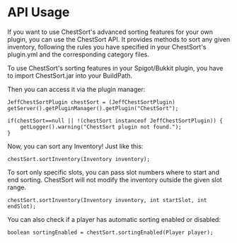 # API Usage

If you want to use ChestSort's advanced sorting features for your own plugin, you can use the ChestSort API. It provides methods to sort any given inventory, following the rules you have specified in your ChestSort's plugin.yml and the corresponding category files.

To use ChestSort's sorting features in your Spigot/Bukkit plugin, you have to import ChestSort.jar into your BuildPath.

Then you can access it via the plugin manager:

```
JeffChestSortPlugin chestSort = (JeffChestSortPlugin) getServer().getPluginManager().getPlugin("ChestSort");
		
if(chestSort==null || !(chestSort instanceof JeffChestSortPlugin)) {
	getLogger().warning("ChestSort plugin not found.");
}
```

Now, you can sort any Inventory! Just like this:

```
chestSort.sortInventory(Inventory inventory);
```

To sort only specific slots, you can pass slot numbers where to start and end sorting. ChestSort will not modify the inventory outside the given slot range.

```
chestSort.sortInventory(Inventory inventory, int startSlot, int endSlot);
```

You can also check if a player has automatic sorting enabled or disabled:

```
boolean sortingEnabled = chestSort.sortingEnabled(Player player);
```